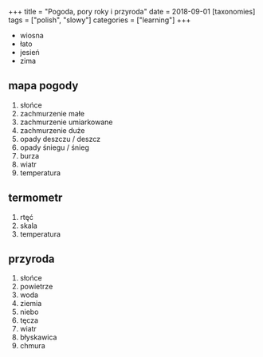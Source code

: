 +++
title = "Pogoda, pory roky i przyroda"
date = 2018-09-01
[taxonomies]
tags = ["polish", "slowy"]
categories = ["learning"]
+++
* wiosna
* łato
* jesień
* zima

## mapa pogody
1. słońce
2. zachmurzenie małe
3. zachmurzenie umiarkowane
4. zachmurzenie duże
5. opady deszczu / deszcz
6. opady śniegu / śnieg
7. burza
8. wiatr
9. temperatura

## termometr
1. rtęć
2. skala
3. temperatura

## przyroda
1. słońce
2. powietrze
3. woda
4. ziemia
5. niebo
6. tęcza
7. wiatr
8. błyskawica
9. chmura